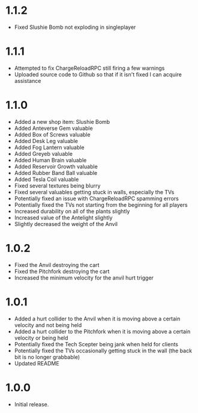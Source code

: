 # 1.1.2

- Fixed Slushie Bomb not exploding in singleplayer

# 1.1.1

- Attempted to fix ChargeReloadRPC still firing a few warnings
- Uploaded source code to Github so that if it isn't fixed I can acquire assistance 

# 1.1.0

- Added a new shop item: Slushie Bomb
- Added Anteverse Gem valuable
- Added Box of Screws valuable
- Added Desk Leg valuable
- Added Fog Lantern valuable
- Added Greyeb valuable
- Added Human Brain valuable
- Added Reservoir Growth valuable
- Added Rubber Band Ball valuable
- Added Tesla Coil valuable
- Fixed several textures being blurry
- Fixed several valuables getting stuck in walls, especially the TVs
- Potentially fixed an issue with ChargeReloadRPC spamming errors
- Potentially fixed the TVs not starting from the beginning for all players
- Increased durability on all of the plants slightly
- Increased value of the Antelight slightly
- Slightly decreased the weight of the Anvil

# 1.0.2

- Fixed the Anvil destroying the cart
- Fixed the Pitchfork destroying the cart
- Increased the minimum velocity for the anvil hurt trigger

# 1.0.1

- Added a hurt collider to the Anvil when it is moving above a certain velocity and not being held
- Added a hurt collider to the Pitchfork when it is moving above a certain velocity or being held
- Potentially fixed the Tech Scepter being jank when held for clients
- Potentially fixed the TVs occasionally getting stuck in the wall (the back bit is no longer grabbable)
- Updated README

# 1.0.0

- Initial release.